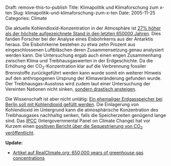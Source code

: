 Draft: remove-this-to-publish
Title: Klimapolitik und Klimaforschung zum x-ten
Slug: klimapolitik-und-klimaforschung-zum-x-ten
Date: 2005-11-25
Categories: Climate

Die aktuelle Kohlendioxid-Konzentration in der Atmosphäre ist [27% höher als der höchste aufgezeichnete Stand in den letzten 650000 Jahren](http://www.spiegel.de/wissenschaft/erde/0,1518,386717,00.html). Dies fanden Forscher bei der Analyse eines Eisbohrkerns aus der Antarktis heraus. Die Eisbohrkerne bestehen zu etwa zehn Prozent aus eingeschlossenen Luftbläschen deren Zusammensetzung genau analysiert werden kann. Die Untersuchung ergab auch einen engen Zusammenhang zwischen Klima und Treibhausgaswerten in der Erdgeschichte. Da die Erhöhung der CO<sub>2</sub>-Konzentration klar auf die Verbrennung fossiler Brennstoffe zurückgeführt werden kann wurde somit ein weiterer Hinweis auf den anthropogenen Ursprung der Klimaveränderung gefunden wurde. Der Treibhausgas-Ausstoss wird zudem laut einer Untersuchung der Vereinten Nationen nicht sinken, [sondern drastisch ansteigen](http://www.spiegel.de/wissenschaft/erde/0,1518,385402,00.html).

Die Wissenschaft ist aber nicht untätig: [Ein ehemaliger Erdgasspeicher bei Berlin soll mit Kohlendioxid gefüllt werden](http://www.spiegel.de/wissenschaft/erde/0,1518,385735,00.html). Die Einlagerung von Kohlendioxid im Untergrund kann die atmosphärische Konzentration des Treibhausgases nachhaltig senken, falls die Speicherzeiten genügend lange sind. Das [IPCC](http://www.ipcc.ch/) (Intergovernmental Panel on Climate Change) hat vor Kurzem einen [positiven Bericht über die Sequestrierung von CO<sub>2</sub> veröffentlicht](http://blog.irregular.ch/2005/09/28/ipcc-uber-die-sequestrierung-von-co2/).

**Update:**

- [Artikel auf RealClimate.org: 650,000 years of greenhouse gas concentrations](http://www.realclimate.org/index.php?p=221)
